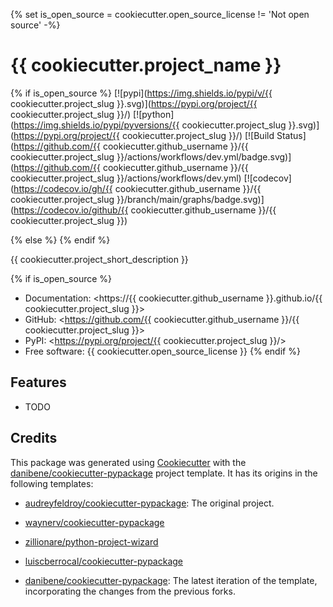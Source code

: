 {% set is_open_source = cookiecutter.open_source_license != 'Not open source' -%}
# {{ cookiecutter.project_name }}

{% if is_open_source %}
[![pypi](https://img.shields.io/pypi/v/{{ cookiecutter.project_slug }}.svg)](https://pypi.org/project/{{ cookiecutter.project_slug }}/)
[![python](https://img.shields.io/pypi/pyversions/{{ cookiecutter.project_slug }}.svg)](https://pypi.org/project/{{ cookiecutter.project_slug }}/)
[![Build Status](https://github.com/{{ cookiecutter.github_username }}/{{ cookiecutter.project_slug }}/actions/workflows/dev.yml/badge.svg)](https://github.com/{{ cookiecutter.github_username }}/{{ cookiecutter.project_slug }}/actions/workflows/dev.yml)
[![codecov](https://codecov.io/gh/{{ cookiecutter.github_username }}/{{ cookiecutter.project_slug }}/branch/main/graphs/badge.svg)](https://codecov.io/github/{{ cookiecutter.github_username }}/{{ cookiecutter.project_slug }})

{% else %}
{% endif %}

{{ cookiecutter.project_short_description }}

{% if is_open_source %}
* Documentation: <https://{{ cookiecutter.github_username }}.github.io/{{ cookiecutter.project_slug }}>
* GitHub: <https://github.com/{{ cookiecutter.github_username }}/{{ cookiecutter.project_slug }}>
* PyPI: <https://pypi.org/project/{{ cookiecutter.project_slug }}/>
* Free software: {{ cookiecutter.open_source_license }}
{% endif %}

## Features

* TODO

## Credits

This package was generated using [Cookiecutter](https://github.com/audreyr/cookiecutter) with the [danibene/cookiecutter-pypackage](https://github.com/danibene/cookiecutter-pypackage) project template. It has its origins in the following templates:

- [audreyfeldroy/cookiecutter-pypackage](https://github.com/audreyfeldroy/cookiecutter-pypackage): The original project.

- [waynerv/cookiecutter-pypackage](https://github.com/waynerv/cookiecutter-pypackage)

- [zillionare/python-project-wizard](https://github.com/zillionare/python-project-wizard)

- [luiscberrocal/cookiecutter-pypackage](https://github.com/luiscberrocal/cookiecutter-pypackage)

- [danibene/cookiecutter-pypackage](https://github.com/danibene/cookiecutter-pypackage): The latest iteration of the template, incorporating the changes from the previous forks.
